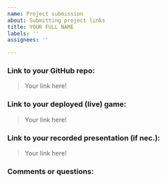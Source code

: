 ```yaml
---
name: Project submission
about: Submitting project links
title: YOUR FULL NAME
labels: ''
assignees: ''

---
```


### Link to your GitHub repo: 

> Your link here!

### Link to your deployed (live) game: 

> Your link here! 

### Link to your recorded presentation (if nec.):

> Your link here!

### Comments or questions:
